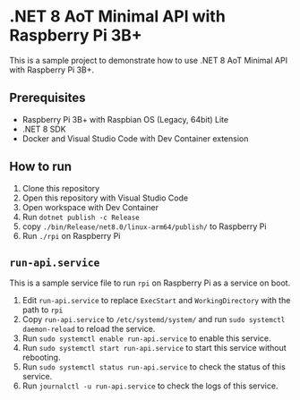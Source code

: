 # .NET 8 AoT Minimal API with Raspberry Pi 3B+
This is a sample project to demonstrate how to use .NET 8 AoT Minimal API with Raspberry Pi 3B+.

## Prerequisites
- Raspberry Pi 3B+ with Raspbian OS (Legacy, 64bit) Lite
- .NET 8 SDK
- Docker and Visual Studio Code with Dev Container extension

## How to run
1. Clone this repository
2. Open this repository with Visual Studio Code
3. Open workspace with Dev Container
4. Run `dotnet publish -c Release`
5. copy `./bin/Release/net8.0/linux-arm64/publish/` to Raspberry Pi
6. Run `./rpi` on Raspberry Pi

## `run-api.service`
This is a sample service file to run `rpi` on Raspberry Pi as a service on boot.
1. Edit `run-api.service` to replace `ExecStart` and `WorkingDirectory` with the path to `rpi`
2. Copy `run-api.service` to `/etc/systemd/system/` and run `sudo systemctl daemon-reload` to reload the service.
3. Run `sudo systemctl enable run-api.service` to enable this service.
4. Run `sudo systemctl start run-api.service` to start this service without rebooting.
5. Run `sudo systemctl status run-api.service` to check the status of this service.
6. Run `journalctl -u run-api.service` to check the logs of this service.